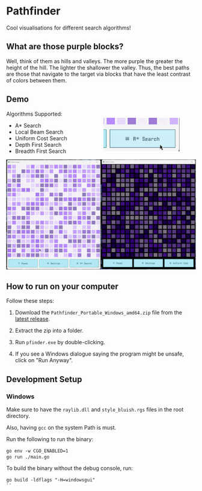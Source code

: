 # Pathfinder

Cool visualisations for different search algorithms!

## What are those purple blocks?

Well, think of them as hills and valleys. The more purple the greater the height of the hill. The lighter the shallower the valley. Thus, the best paths are those that navigate to the target via blocks that have the least contrast of colors between them.


## Demo

<img style="scale: 0.7" align="right" src="./screenshots/algorithms.gif">
Algorithms Supported:

- A* Search
- Local Beam Search
- Uniform Cost Search
- Depth First Search
- Breadth First Search



![](./screenshots/recording.gif)

## How to run on your computer

Follow these steps:

1. Download the `Pathfinder_Portable_Windows_amd64.zip` file from the [latest release](https://github.com/amkhrjee/pathfinder/releases/latest).

2. Extract the zip into a folder.

3. Run `pfinder.exe` by double-clicking. 

4. If you see a Windows dialogue saying the program might be unsafe, click on "Run Anyway". 

## Development Setup

### Windows

Make sure to have the `raylib.dll` and `style_bluish.rgs` files in the root directory. 

Also, having `gcc` on the system Path is must.

Run the following to run the binary:

```
go env -w CGO_ENABLED=1
go run ./main.go
```
To build the binary without the debug console, run:

```
go build -ldflags "-H=windowsgui"
``